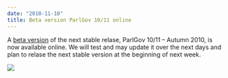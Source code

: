 ```yaml
---
date: "2010-11-10"
title: Beta version ParlGov 10/11 online
---
```


A [beta version](http://www.parlgov.org/beta) of the next stable relase, ParlGov 10/11 – Autumn 2010, is now available online. We will test and may update it over the next days and plan to relase the next stable version at the beginning of next week.

![](/images/parliament-sweden.jpg)
